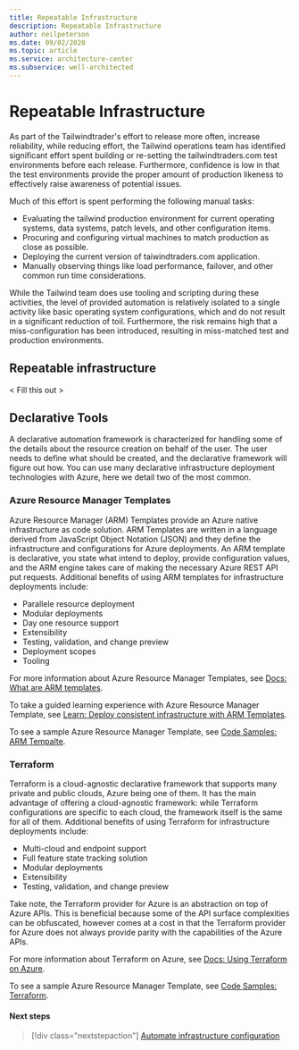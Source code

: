 ```yaml
---
title: Repeatable Infrastructure
description: Repeatable Infrastructure 
author: neilpeterson
ms.date: 09/02/2020
ms.topic: article
ms.service: architecture-center
ms.subservice: well-architected
---
```


# Repeatable Infrastructure

As part of the Tailwindtrader's effort to release more often, increase reliability, while reducing effort, the Tailwind operations team has identified significant effort spent building or re-setting the tailwindtraders.com test environments before each release. Furthermore, confidence is low in that the test environments provide the proper amount of production likeness to effectively raise awareness of potential issues. 

Much of this effort is spent performing the following manual tasks:

- Evaluating the tailwind production environment for current operating systems, data systems, patch levels, and other configuration items.
- Procuring and configuring virtual machines to match production as close as possible.
- Deploying the current version of taiwindtraders.com application.
- Manually observing things like load performance, failover, and other common run time considerations. 

While the Tailwind team does use tooling and scripting during these activities, the level of provided automation is relatively isolated to a single activity like basic operating system configurations, which and do not result in a significant reduction of toil. Furthermore, the risk remains high that a miss-configuration has been introduced, resulting in miss-matched test and production environments.

## Repeatable infrastructure

< Fill this out >

## Declarative Tools

A declarative automation framework is characterized for handling some of the details about the resource creation on behalf of the user. The user needs to define what should be created, and the declarative framework will figure out how. You can use many declarative infrastructure deployment technologies with Azure, here we detail two of the most common.

### Azure Resource Manager Templates

Azure Resource Manager (ARM) Templates provide an Azure native infrastructure as code solution. ARM Templates are written in a language derived from JavaScript Object Notation (JSON) and they define the infrastructure and configurations for Azure deployments. An ARM template is declarative, you state what intend to deploy, provide configuration values, and the ARM engine takes care of making the necessary Azure REST API put requests. Additional benefits of using ARM templates for infrastructure deployments include:

- Parallele resource deployment
- Modular deployments
- Day one resource support
- Extensibility
- Testing, validation, and change preview
- Deployment scopes
- Tooling

For more information about Azure Resource Manager Templates, see [Docs: What are ARM templates](https://docs.microsoft.com/azure/azure-resource-manager/templates/overview).

To take a guided learning experience with Azure Resource Manager Template, see [Learn: Deploy consistent infrastructure with ARM Templates](https://docs.microsoft.com/learn/modules/create-azure-resource-manager-template-vs-code/).

To see a sample Azure Resource Manager Template, see [Code Samples: ARM Tempalte](https://docs.microsoft.com/samples/browse/?terms=arm%20templates).

### Terraform

Terraform is a cloud-agnostic declarative framework that supports many private and public clouds, Azure being one of them. It has the main advantage of offering a cloud-agnostic framework: while Terraform configurations are specific to each cloud, the framework itself is the same for all of them. Additional benefits of using Terraform for infrastructure deployments include:

- Multi-cloud and endpoint support
- Full feature state tracking solution
- Modular deployments
- Extensibility
- Testing, validation, and change preview

Take note, the Terraform provider for Azure is an abstraction on top of Azure APIs. This is beneficial because some of the API surface complexities can be obfuscated, however comes at a cost in that the Terraform provider for Azure does not always provide parity with the capabilities of the Azure APIs.

For more information about Terraform on Azure, see [Docs: Using Terraform on Azure](https://docs.microsoft.com/azure/developer/terraform/overview).

To see a sample Azure Resource Manager Template, see [Code Samples: Terraform](https://docs.microsoft.com/samples/browse/?terms=Terraform).

#### Next steps

> [!div class="nextstepaction"]
> [Automate infrastructure configuration](./automation-configuration.md)
